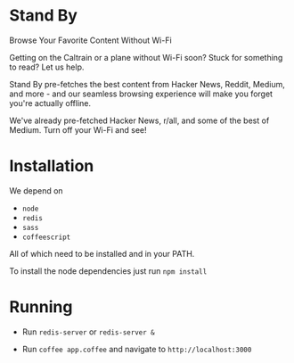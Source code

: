 Stand By
==========

Browse Your Favorite Content Without Wi-Fi



Getting on the Caltrain or a plane without Wi-Fi soon? Stuck for something to read? Let us help.

Stand By pre-fetches the best content from Hacker News, Reddit, Medium, and more - and our seamless browsing experience will make you forget you're actually offline.

We've already pre-fetched Hacker News, r/all, and some of the best of Medium. Turn off your Wi-Fi and see!


Installation
==========

We depend on

* ```node```
* ```redis```
* ```sass```
* ```coffeescript```

All of which need to be installed and in your PATH.

To install the node dependencies just run ```npm install```


Running
=========

* Run ```redis-server``` or ```redis-server &```

* Run ```coffee app.coffee``` and navigate to ```http://localhost:3000```
